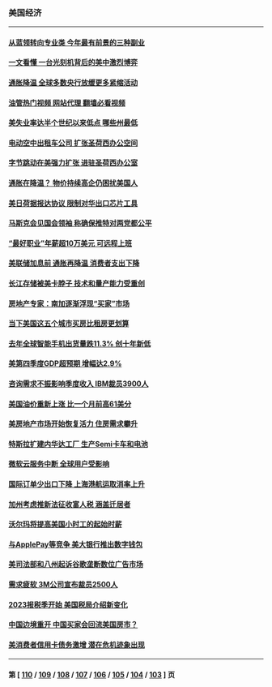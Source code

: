 ### 美国经济
---
#### [从蓝领转向专业类 今年最有前景的三种副业](../../pages/ncid1078158/n13911504.md?01292045) 
#### [一文看懂 一台光刻机背后的美中激烈博弈](../../pages/ncid1078158/n13916976.md?01292045) 
#### [通胀降温 全球多数央行放缓更多紧缩活动](../../pages/ncid1078158/n13917363.md?01292045) 
#### [油管热门视频 网站代理 翻墙必看视频](http://138.2.39.72:81/youtube.html?epic-marker?01292045)
#### [美失业率达半个世纪以来低点 哪些州最低](../../pages/ncid1078158/n13917343.md?01292045) 
#### [电动空中出租车公司 扩张圣荷西办公空间](../../pages/ncid1078158/n13917058.md?01292045) 
#### [字节跳动在美强力扩张  进驻圣荷西办公室](../../pages/ncid1078158/n13917047.md?01292045) 
#### [通胀在降温？ 物价持续高企仍困扰美国人](../../pages/ncid1078158/n13916949.md?01292045) 
#### [美日荷据报达协议 限制对华出口芯片工具](../../pages/ncid1078158/n13916908.md?01292045) 
#### [马斯克会见国会领袖 称确保推特对两党都公平](../../pages/ncid1078158/n13916895.md?01292045) 
#### [“最好职业”年薪超10万美元 可远程上班](../../pages/ncid1078158/n13916850.md?01292045) 
#### [美联储加息前 通胀再降温 消费者支出下降](../../pages/ncid1078158/n13916815.md?01292045) 
#### [长江存储被美卡脖子 技术和量产能力受重创](../../pages/ncid1078158/n13916234.md?01292045) 
#### [房地产专家：南加逐渐浮现“买家”市场](../../pages/ncid1078158/n13916470.md?01292045) 
#### [当下美国这五个城市买房比租房更划算](../../pages/ncid1078158/n13916330.md?01292045) 
#### [去年全球智能手机出货量跌11.3% 创十年新低](../../pages/ncid1078158/n13916325.md?01292045) 
#### [美第四季度GDP超预期 增幅达2.9%](../../pages/ncid1078158/n13916144.md?01292045) 
#### [咨询需求不振影响季度收入 IBM裁员3900人](../../pages/ncid1078158/n13915581.md?01292045) 
#### [美国油价重新上涨 比一个月前高61美分](../../pages/ncid1078158/n13915560.md?01292045) 
#### [美房地产市场开始恢复活力 住房需求攀升](../../pages/ncid1078158/n13915574.md?01292045) 
#### [特斯拉扩建内华达工厂 生产Semi卡车和电池](../../pages/ncid1078158/n13915416.md?01292045) 
#### [微软云服务中断 全球用户受影响](../../pages/ncid1078158/n13915419.md?01292045) 
#### [国际订单少出口下降 上海港航运取消率上升](../../pages/ncid1078158/n13915042.md?01292045) 
#### [加州考虑推新法征收富人税 涵盖迁居者](../../pages/ncid1078158/n13915012.md?01292045) 
#### [沃尔玛将提高美国小时工的起始时薪](../../pages/ncid1078158/n13914923.md?01292045) 
#### [与ApplePay等竞争 美大银行推出数字钱包](../../pages/ncid1078158/n13914907.md?01292045) 
#### [美司法部和八州起诉谷歌垄断数位广告市场](../../pages/ncid1078158/n13914789.md?01292045) 
#### [需求疲软 3M公司宣布裁员2500人](../../pages/ncid1078158/n13914721.md?01292045) 
#### [2023报税季开始 美国税局介绍新变化](../../pages/ncid1078158/n13914403.md?01292045) 
#### [中国边境重开 中国买家会回流美国房市？](../../pages/ncid1078158/n13914354.md?01292045) 
#### [美消费者信用卡债务激增 潜在危机迹象出现](../../pages/ncid1078158/n13914350.md?01292045) 

---
#### 第 [ [110](./110.md?01292045) / [109](./109.md?01292045) / [108](./108.md?01292045) / [107](./107.md?01292045) / [106](./106.md?01292045) / [105](./105.md?01292045) / [104](./104.md?01292045) / [103](./103.md?01292045) ] 页
